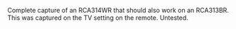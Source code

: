 Complete capture of an RCA314WR that should also work on an RCA313BR.  This was captured on the TV setting on the remote. Untested.
